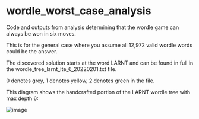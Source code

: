 # wordle_worst_case_analysis
Code and outputs from analysis determining that the wordle game can always be won in six moves.

This is for the general case where you assume all 12,972 valid wordle words could be the answer.

The discovered solution starts at the word LARNT and can be found in full in the wordle_tree_larnt_lte_6_20220201.txt file.

0 denotes grey, 1 denotes yellow, 2 denotes green in the file.

This diagram shows the handcrafted portion of the LARNT wordle tree with max depth 6: 

![image](https://user-images.githubusercontent.com/63890649/151963926-df404aec-528e-4f3a-835d-dcfbb8bd2e12.png)
